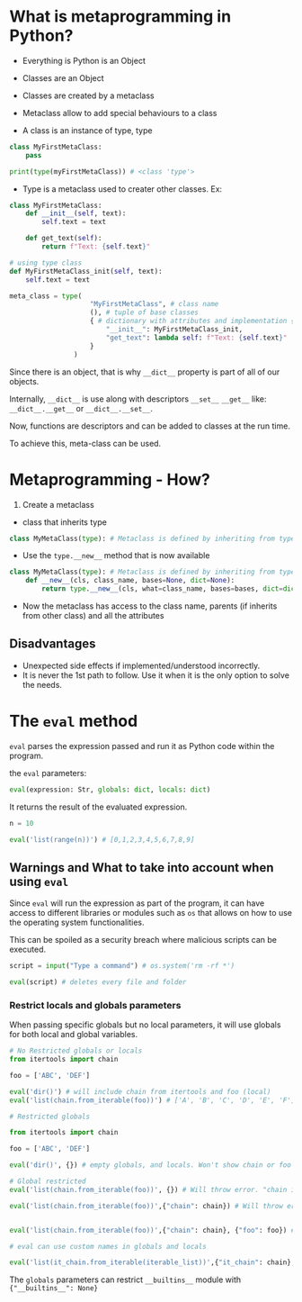 # What is metaprogramming in Python?

- Everything is Python is an Object
- Classes are an Object
- Classes are created by a metaclass
- Metaclass allow to add special behaviours to a class

- A class is an instance of type, type

```py
class MyFirstMetaClass:
    pass

print(type(myFirstMetaClass)) # <class 'type'>
```

- Type is a metaclass used to creater other classes. Ex:

```py
class MyFirstMetaClass:
    def __init__(self, text):
        self.text = text

    def get_text(self):
        return f"Text: {self.text}"

# using type class
def MyFirstMetaClass_init(self, text):
    self.text = text

meta_class = type(
                    "MyFirstMetaClass", # class name
                    (), # tuple of base classes
                    { # dictionary with attributes and implementation {k: v}
                        "__init__": MyFirstMetaClass_init,
                        "get_text": lambda self: f"Text: {self.text}"
                    }
                )
```

Since there is an object, that is why `__dict__` property is part
of all of our objects.

Internally, `__dict__` is use along with descriptors `__set__` `__get__` like:
`__dict__.__get__` or `__dict__.__set__`.

Now, functions are descriptors and can be added to classes at the run time.

To achieve this, meta-class can be used.

# Metaprogramming - How?

1. Create a metaclass

- class that inherits type

```py
class MyMetaClass(type): # Metaclass is defined by inheriting from type
```

- Use the `type.__new__` method that is now available

```py
class MyMetaClass(type): # Metaclass is defined by inheriting from type
    def __new__(cls, class_name, bases=None, dict=None):
        return type.__new__(cls, what=class_name, bases=bases, dict=dict)
```

- Now the metaclass has access to the class name, parents (if inherits from other
  class) and all the attributes

## Disadvantages

- Unexpected side effects if implemented/understood incorrectly.
- It is never the 1st path to follow. Use it when it is the only option to solve
  the needs.

# The `eval` method

`eval` parses the expression passed and run it as Python code within
the program.

the `eval` parameters:

```py
eval(expression: Str, globals: dict, locals: dict)
```

It returns the result of the evaluated expression.

```py
n = 10

eval('list(range(n))') # [0,1,2,3,4,5,6,7,8,9]
```

## Warnings and What to take into account when using `eval`

Since `eval` will run the expression as part of the program, it can have
access to different libraries or modules such as `os` that allows on how to use the operating system functionalities.

This can be spoiled as a security breach where malicious scripts can be executed.

```py
script = input("Type a command") # os.system('rm -rf *')

eval(script) # deletes every file and folder
```

### Restrict locals and globals parameters

When passing specific globals but no local parameters, it will use globals for both local and global variables.

```py
# No Restricted globals or locals
from itertools import chain

foo = ['ABC', 'DEF']

eval('dir()') # will include chain from itertools and foo (local)
eval('list(chain.from_iterable(foo))') # ['A', 'B', 'C', 'D', 'E', 'F']
```

```py
# Restricted globals

from itertools import chain

foo = ['ABC', 'DEF']

eval('dir()', {}) # empty globals, and locals. Won't show chain or foo

# Global restricted
eval('list(chain.from_iterable(foo))', {}) # Will throw error. "chain is not defined"

eval('list(chain.from_iterable(foo))',{"chain": chain}) # Will throw error. "foo is not defined" since "chain" is include in global namespace


eval('list(chain.from_iterable(foo))',{"chain": chain}, {"foo": foo}) # this will output the expected result since chain and foo have been passed as globals and locals.

# eval can use custom names in globals and locals

eval('list(it_chain.from_iterable(iterable_list))',{"it_chain": chain}, {"iterable_list": foo})
```

The `globals` parameters can restrict `__builtins__` module with `{"__builtins__": None}`
